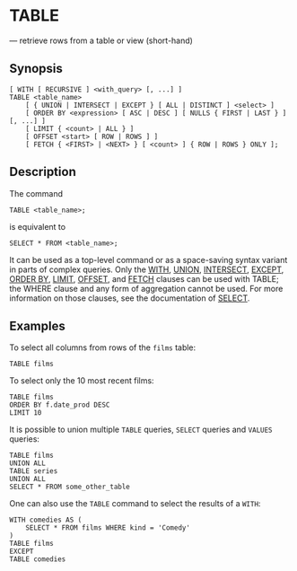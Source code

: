 # TABLE

— retrieve rows from a table or view (short-hand)

## Synopsis

```sql_template
[ WITH [ RECURSIVE ] <with_query> [, ...] ]
TABLE <table_name>
    [ { UNION | INTERSECT | EXCEPT } [ ALL | DISTINCT ] <select> ]
    [ ORDER BY <expression> [ ASC | DESC ] [ NULLS { FIRST | LAST } ] [, ...] ]
    [ LIMIT { <count> | ALL } ]
    [ OFFSET <start> [ ROW | ROWS ] ]
    [ FETCH { <FIRST> | <NEXT> } [ <count> ] { ROW | ROWS } ONLY ];
```

## Description

The command

```sql_template
TABLE <table_name>;
```

is equivalent to

```sql_template
SELECT * FROM <table_name>;
```

It can be used as a top-level command or as a space-saving syntax variant in
parts of complex queries. Only the [WITH](select#with), [UNION](select#union),
[INTERSECT](select#intersect), [EXCEPT](select#except), [ORDER BY](select#orderby),
[LIMIT](select#limit), [OFFSET](select#limit), and [FETCH](select#limit) clauses
can be used with TABLE; the WHERE clause and any form of aggregation cannot be used.
For more information on those clauses, see the documentation of [SELECT](select).

## Examples

To select all columns from rows of the `films` table:

```
TABLE films
```

To select only the 10 most recent films:

```
TABLE films
ORDER BY f.date_prod DESC
LIMIT 10
```

It is possible to union multiple `TABLE` queries, `SELECT` queries and `VALUES` queries:

```
TABLE films
UNION ALL
TABLE series
UNION ALL
SELECT * FROM some_other_table
```

One can also use the `TABLE` command to select the results of a `WITH`:

```
WITH comedies AS (
    SELECT * FROM films WHERE kind = 'Comedy'
)
TABLE films
EXCEPT
TABLE comedies
```